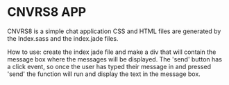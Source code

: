 CNVRS8 APP
=============
CNVRS8 is a simple chat application
CSS and HTML files are generated by the Index.sass and the index.jade files. 

How to use: create the index jade file and make a div that will contain the message box where the messages will be displayed. The 'send' button has a click event, so once the user has typed their message in and pressed 'send' the function will run and display the text in the message box.
